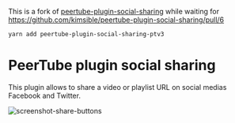 This is a fork  of [peertube-plugin-social-sharing](https://github.com/kimsible/peertube-plugin-social-sharing) while waiting for https://github.com/kimsible/peertube-plugin-social-sharing/pull/6

```
yarn add peertube-plugin-social-sharing-ptv3
```

# PeerTube plugin social sharing

This plugin allows to share a video or playlist URL on social medias Facebook and Twitter.

![screenshot-share-buttons](https://raw.githubusercontent.com/kimsible/peertube-plugin-social-sharing/master/screenshots/share-buttons.gif)
